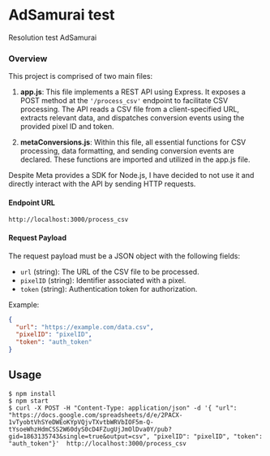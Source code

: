 # AdSamurai test

Resolution test AdSamurai

### Overview


This project is comprised of two main files:

1. **app.js**: This file implements a REST API using Express. It exposes a POST method at the ```'/process_csv'``` endpoint to facilitate CSV processing. The API reads a CSV file from a client-specified URL, extracts relevant data, and dispatches conversion events using the provided pixel ID and token.

2. **metaConversions.js**: Within this file, all essential functions for CSV processing, data formatting, and sending conversion events are declared. These functions are imported and utilized in the app.js file.

Despite Meta provides a SDK for Node.js, I have decided to not use it and directly interact with the API by sending HTTP requests. 

#### Endpoint URL

```
http://localhost:3000/process_csv
```

#### Request Payload

The request payload must be a JSON object with the following fields:

- `url` (string): The URL of the CSV file to be processed.
- `pixelID` (string): Identifier associated with a pixel.
- `token` (string): Authentication token for authorization.

Example:
```json
{
  "url": "https://example.com/data.csv",
  "pixelID": "pixelID",
  "token": "auth_token"
}
````

## Usage

```shell
$ npm install
$ npm start
$ curl -X POST -H "Content-Type: application/json" -d '{ "url": "https://docs.google.com/spreadsheets/d/e/2PACX-1vTyobtVhSYeDWEoKYpVQjvTXvtbWRVbIOF5m-Q-tYsoeWhzHdmCSS2W60dyS0cD4FZugUjJmOlDva0Y/pub?gid=1863135743&single=true&output=csv", "pixelID": "pixelID", "token": "auth_token"}'  http://localhost:3000/process_csv
```
